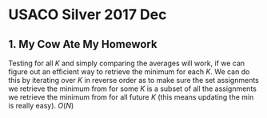 # USACO Silver 2017 Dec

## 1. My Cow Ate My Homework
Testing for all $K$ and simply comparing the averages will work, if we can figure out an efficient way to retrieve the minimum for each $K$. We can do this by iterating over $K$ in reverse order as to make sure the set assignments we retrieve the minimum from for some $K$ is a subset of all the assignments we retrieve the minimum from for all future $K$ (this means updating the min is really easy). $O(N)$